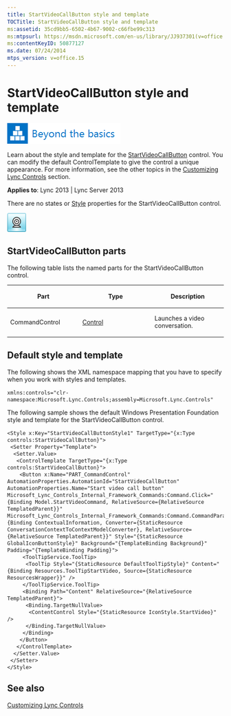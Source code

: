 ```yaml
---
title: StartVideoCallButton style and template
TOCTitle: StartVideoCallButton style and template
ms:assetid: 35cd9bb5-6502-4b67-9002-c66fbe99c313
ms:mtpsurl: https://msdn.microsoft.com/en-us/library/JJ937301(v=office.15)
ms:contentKeyID: 50877127
ms.date: 07/24/2014
mtps_version: v=office.15
---
```


# StartVideoCallButton style and template

![Beyond the basics topic](images/JJ937254.mod_icon_beyondbasics_long(Office.15).png "Beyond the basics topic")

Learn about the style and template for the [StartVideoCallButton](https://msdn.microsoft.com/en-us/library/hh379584\(v=office.15\)) control. You can modify the default ControlTemplate to give the control a unique appearance. For more information, see the other topics in the [Customizing Lync Controls](customizing-lync-controls.md) section.



**Applies to**: Lync 2013 | Lync Server 2013

 

There are no states or [Style](http://msdn.microsoft.com/en-us/library/system.windows.style\(vs.95\).aspx) properties for the StartVideoCallButton control.

![StartVideoCallButton Control](images/JJ937301.StartVideoCallButtonControl(Office.15).png "StartVideoCallButton Control")

## StartVideoCallButton parts

The following table lists the named parts for the StartVideoCallButton control.

<table>
<colgroup>
<col style="width: 33%" />
<col style="width: 33%" />
<col style="width: 33%" />
</colgroup>
<thead>
<tr class="header">
<th><p>Part</p></th>
<th><p>Type</p></th>
<th><p>Description</p></th>
</tr>
</thead>
<tbody>
<tr class="odd">
<td><p>CommandControl</p></td>
<td><p><a href="http://msdn.microsoft.com/en-us/library/system.windows.controls.control.aspx">Control</a></p></td>
<td><p>Launches a video conversation.</p></td>
</tr>
</tbody>
</table>

## Default style and template

The following shows the XML namespace mapping that you have to specify when you work with styles and templates.

    xmlns:controls="clr-namespace:Microsoft.Lync.Controls;assembly=Microsoft.Lync.Controls"

The following sample shows the default Windows Presentation Foundation style and template for the StartVideoCallButton control.

    <Style x:Key="StartVideoCallButtonStyle1" TargetType="{x:Type controls:StartVideoCallButton}">
     <Setter Property="Template">
      <Setter.Value>
       <ControlTemplate TargetType="{x:Type controls:StartVideoCallButton}">
        <Button x:Name="PART_CommandControl" AutomationProperties.AutomationId="StartVideoCallButton" AutomationProperties.Name="Start video call button" Microsoft_Lync_Controls_Internal_Framework_Commands:Command.Click="{Binding Model.StartVideoCommand, RelativeSource={RelativeSource TemplatedParent}}" Microsoft_Lync_Controls_Internal_Framework_Commands:Command.CommandParameter="{Binding ContextualInformation, Converter={StaticResource ConversationContextToContextModelConverter}, RelativeSource={RelativeSource TemplatedParent}}" Style="{StaticResource GlobalIconButtonStyle}" Background="{TemplateBinding Background}" Padding="{TemplateBinding Padding}">
         <ToolTipService.ToolTip>
          <ToolTip Style="{StaticResource DefaultToolTipStyle}" Content="{Binding Resources.ToolTipStartVideo, Source={StaticResource ResourcesWrapper}}" />
         </ToolTipService.ToolTip>
         <Binding Path="Content" RelativeSource="{RelativeSource TemplatedParent}">
          <Binding.TargetNullValue>
           <ContentControl Style="{StaticResource IconStyle.StartVideo}" />
          </Binding.TargetNullValue>
         </Binding>
        </Button>
       </ControlTemplate>
      </Setter.Value>
     </Setter>
    </Style>

## See also

[Customizing Lync Controls](customizing-lync-controls.md)

